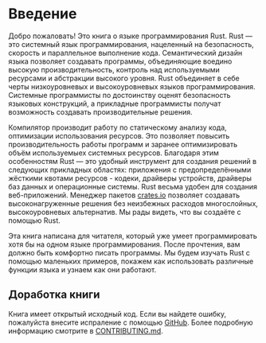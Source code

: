 # Введение

Добро пожаловать! Это книга о языке программирования Rust.
Rust — это системный язык программирования, нацеленный на безопасность, скорость и параллельное выполнение кода. Семантический дизайн языка позволяет создавать
программы, объединяющие воедино высокую производительность, контроль над используемыми
ресурсами и абстракции высокого уровня. Rust объединяет в себе черты низкоуровневых
и высокоуровневых языков программирования. Системные программисты по достоинству
оценят безопасность языковых конструкций, а прикладные программисты получат возможность
создавать производительные решения.	

Компилятор производит работу по статическому анализу кода, оптимизации использования
ресурсов. Это позволяет повысить производительность работы программ и заранее
оптимизировать объём используемыех системных ресурсов. Благодаря этим особенностям
Rust — это удобный инструмент для создания решений в следующих прикладных областях:
приложения с предопределёнными жёсткими квотами ресурсов - кодеки, драйверы устройств,
драйверы баз данных и операционные системы. Rust весьма удобен для создания
веб-приложений. Менеджер пакетов [crates.io] позволяет создавать высоконагруженные
решения без неизбежных расходов многослойных, высокоуровневых альтернатив. Мы рады видеть, что вы создаёте с помощью Rust.

[crates.io]: https://crates.io/

Эта книга написана для читателя, который уже умеет программировать хотя бы на одном языке программирования. После прочтения, вам должно быть комфортно писать программы. Мы будем изучать Rust c помощью маленьких примеров, покажем как использовать различные функции языка и узнаем как они работают.

## Доработка книги

Книга имеет открытый исходный код. Если вы найдете ошибку, пожалуйста внесите испраление с помощью [GitHub].
Более подробную информацию смотрите в [CONTRIBUTING.md].

[GitHub]: https://github.com/ruRust/rust_book_2ed
[CONTRIBUTING.md]: https://github.com/ruRust/rust_book_2ed/blob/ru_version/CONTRIBUTING.md
